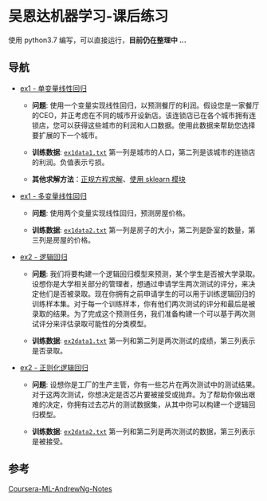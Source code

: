 # 吴恩达机器学习-课后练习

使用 python3.7 编写，可以直接运行，**目前仍在整理中 ...**

## 导航
- [ex1 - 单变量线性回归](ex1_linear-regression/single_var.py)
    - **问题**: 使用一个变量实现线性回归，以预测餐厅的利润。假设您是一家餐厅的CEO，并正考虑在不同的城市开设新店。该连锁店已在各个城市拥有连锁店，您可以获得这些城市的利润和人口数据。使用此数据来帮助您选择要扩展的下一个城市。
    
    - **训练数据**: [`ex1data1.txt`](ex1_linear-regression/training_data/ex1data1.txt) 第一列是城市的人口，第二列是该城市的连锁店的利润。负值表示亏损。

    - **其他求解方法**：[正规方程求解](ex1_linear-regression/signle_var_use_normaleqn.py)、[使用 sklearn 模块](ex1_linear-regression/single_var_use_sklearn.py)
    
- [ex1 - 多变量线性回归](ex1_linear-regression/mult_var.py)

    - **问题**: 使用两个变量实现线性回归，预测房屋价格。
    
    - **训练数据**: [`ex1data2.txt`](ex1_linear-regression/training_data/ex1data2.txt) 第一列是房子的大小，第二列是卧室的数量，第三列是房屋的价格。

- [ex2 - 逻辑回归](ex2_logistic-regression/logistic_regression.py)
    - **问题**: 我们将要构建一个逻辑回归模型来预测，某个学生是否被大学录取。设想你是大学相关部分的管理者，想通过申请学生两次测试的评分，来决定他们是否被录取。现在你拥有之前申请学生的可以用于训练逻辑回归的训练样本集。对于每一个训练样本，你有他们两次测试的评分和最后是被录取的结果。为了完成这个预测任务，我们准备构建一个可以基于两次测试评分来评估录取可能性的分类模型。
    
    - **训练数据**: [`ex2data1.txt`](ex2_logistic-regression/training_data/ex2data1.txt) 第一列和第二列是两次测试的成绩，第三列表示是否录取。

- [ex2 - 正则化逻辑回归](ex2_logistic-regression/regularization.py)
    - **问题**: 设想你是工厂的生产主管，你有一些芯片在两次测试中的测试结果。对于这两次测试，你想决定是否芯片要被接受或抛弃。为了帮助你做出艰难的决定，你拥有过去芯片的测试数据集，从其中你可以构建一个逻辑回归模型。
    
    - **训练数据**: [`ex2data2.txt`](ex2_logistic-regression/training_data/ex2data2.txt) 第一列和第二列是两次测试的数据，第三列表示是被接受。





## 参考
[Coursera-ML-AndrewNg-Notes](https://github.com/fengdu78/Coursera-ML-AndrewNg-Notes)